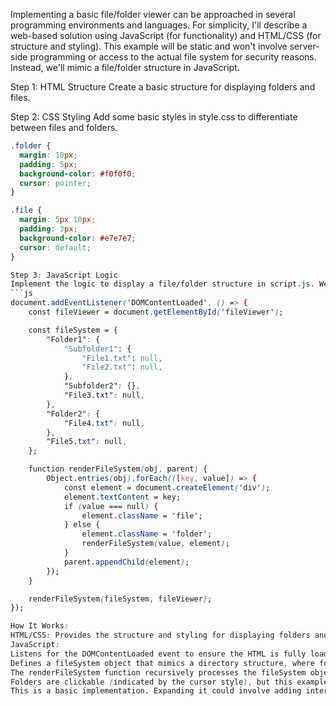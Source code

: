 Implementing a basic file/folder viewer can be approached in several programming environments and languages. For simplicity, I'll describe a web-based solution using JavaScript (for functionality) and HTML/CSS (for structure and styling). This example will be static and won't involve server-side programming or access to the actual file system for security reasons. Instead, we'll mimic a file/folder structure in JavaScript.

Step 1: HTML Structure
Create a basic structure for displaying folders and files.

<!DOCTYPE html>
<html lang="en">
<head>
<meta charset="UTF-8">
<meta name="viewport" content="width=device-width, initial-scale=1.0">
<title>File/Folder Viewer</title>
<link rel="stylesheet" href="style.css">
</head>
<body>

<div id="fileViewer" class="file-viewer"></div>

<script src="script.js"></script>
</body>
</html>

Step 2: CSS Styling
Add some basic styles in style.css to differentiate between files and folders.
```css
.folder {
  margin: 10px;
  padding: 5px;
  background-color: #f0f0f0;
  cursor: pointer;
}

.file {
  margin: 5px 10px;
  padding: 3px;
  background-color: #e7e7e7;
  cursor: default;
}

Step 3: JavaScript Logic
Implement the logic to display a file/folder structure in script.js. We'll mimic a file system structure using a JavaScript object and then render it.
```js
document.addEventListener('DOMContentLoaded', () => {
    const fileViewer = document.getElementById('fileViewer');

    const fileSystem = {
        "Folder1": {
            "Subfolder1": {
                "File1.txt": null,
                "File2.txt": null,
            },
            "Subfolder2": {},
            "File3.txt": null,
        },
        "Folder2": {
            "File4.txt": null,
        },
        "File5.txt": null,
    };

    function renderFileSystem(obj, parent) {
        Object.entries(obj).forEach(([key, value]) => {
            const element = document.createElement('div');
            element.textContent = key;
            if (value === null) {
                element.className = 'file';
            } else {
                element.className = 'folder';
                renderFileSystem(value, element);
            }
            parent.appendChild(element);
        });
    }

    renderFileSystem(fileSystem, fileViewer);
});

How It Works:
HTML/CSS: Provides the structure and styling for displaying folders and files.
JavaScript:
Listens for the DOMContentLoaded event to ensure the HTML is fully loaded before attempting to manipulate it.
Defines a fileSystem object that mimics a directory structure, where folders have objects as values, and files have null.
The renderFileSystem function recursively processes the fileSystem object, creating div elements for folders and files, applying appropriate classes, and appending them to their respective parent elements to mimic a nested structure.
Folders are clickable (indicated by the cursor style), but this example doesn't implement expand/collapse functionality for simplicity.
This is a basic implementation. Expanding it could involve adding interactivity (e.g., expanding/collapsing folders), integrating with a server-side file system for a real application, or enhancing the UI/UX with icons and better styles.

